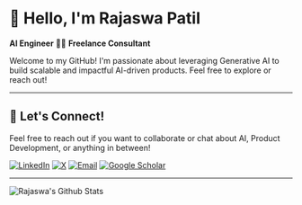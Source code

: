 # 👋 Hello, I'm Rajaswa Patil

**AI Engineer** 👨‍💻 **Freelance Consultant**

Welcome to my GitHub! I'm passionate about leveraging Generative AI to build scalable and impactful AI-driven products. Feel free to explore or reach out!

---

## 📨 Let's Connect!

Feel free to reach out if you want to collaborate or chat about AI, Product Development, or anything in between!

[![LinkedIn](https://img.shields.io/badge/LinkedIn-Rajaswa%20Patil-blue?style=flat-square&logo=linkedin)](https://linkedin.com/in/rajaswa-patil)
[![X](https://img.shields.io/badge/X-Follow%20%40RajaswaPatil-black?style=flat-square&logo=x)](https://x.com/RajaswaPatil)
[![Email](https://img.shields.io/badge/Email-patilrajaswa%40gmail.com-red?style=flat-square&logo=gmail)](mailto:patilrajaswa@gmail.com)
[![Google Scholar](https://img.shields.io/badge/Google%20Scholar-Rajaswa%20Patil-blue?style=flat-square&logo=google-scholar)](https://scholar.google.com/citations?user=79uJMXsAAAAJ)

---

<img align="left" alt="Rajaswa's Github Stats" src="https://github-readme-stats.vercel.app/api?username=rajaswa&show_icons=true&hide_border=true" />
